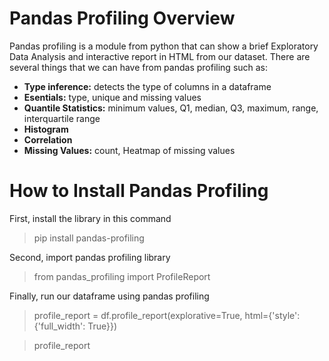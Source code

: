 # Pandas Profiling Overview
Pandas profiling is a module from python that can show a brief Exploratory Data Analysis and interactive report in HTML from our dataset. 
There are several things that we can have from pandas profiling such as:
- **Type inference:** detects the type of columns in a dataframe
- **Esentials:** type, unique and missing values
- **Quantile Statistics:** minimum values, Q1, median, Q3, maximum, range, interquartile range
- **Histogram**
- **Correlation**
- **Missing Values:** count, Heatmap of missing values

# How to Install Pandas Profiling
First, install the library in this command
> pip install pandas-profiling

Second, import pandas profiling library
> from pandas_profiling import ProfileReport

Finally, run our dataframe using pandas profiling
> profile_report = df.profile_report(explorative=True, html={'style': {'full_width': True}})

> profile_report
